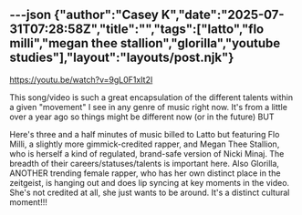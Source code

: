 ---json
{"author":"Casey K","date":"2025-07-31T07:28:58Z","title":"","tags":["latto","flo milli","megan thee stallion","glorilla","youtube studies"],"layout":"layouts/post.njk"}
---
https://youtu.be/watch?v=9gL0F1xIt2I

This song/video is such a great encapsulation of the different talents within a given &#x22;movement&#x22; I see in any genre of music right now. It&#x27;s from a little over a year ago so things might be different now (or in the future) BUT

Here&#x27;s three and a half minutes of music billed to Latto but featuring Flo Milli, a slightly more gimmick-credited rapper, and Megan Thee Stallion, who is herself a kind of regulated, brand-safe version of Nicki Minaj. The breadth of their careers/statuses/talents is important here. Also Glorilla, ANOTHER trending female rapper, who has her own distinct place in the zeitgeist, is hanging out and does lip syncing at key moments in the video. She&#x27;s not credited at all, she just wants to be around. It&#x27;s a distinct cultural moment!!!
